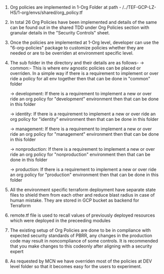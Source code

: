 1. Org policies are implemented in 1-Org Folder at path - /../TEF-GCP-LZ-HS/1-org/envs/shared/org_policy.tf

2. In total 26 Org Policies have been implemented and details of the same can be found out in the shared TDD under Org Policies section with granular details in the "Security Controls" sheet.

3. Once the policies are implemented at 1-Org level, developer can use the "6-org-policies" package to customize policies whether they are needed or are to be overriden at environment specific level.

4. The sub folder in the directory and their details are as follows-
    -> common:- This is where env agnostic policies can be placed or overriden. In a simple way if there is a requirement to implement or over ride a policy for all env together then that can be done in "common" folder

    -> development: If there is a requirement to implement a new or over ride an org policy for "development" environment then that can be done in this folder

    -> identity: If there is a requirement to implement a new or over ride an org policy for "identity" environment then that can be done in this folder

    -> management: If there is a requirement to implement a new or over ride an org policy for "management" environment then that can be done in this folder

    -> nonproduction: If there is a requirement to implement a new or over ride an org policy for "nonproduction" environment then that can be done in this folder

    -> production: If there is a requirement to implement a new or over ride an org policy for "production" environment then that can be done in this folder

5. All the environment specific terraform deployment have separate state files to shield them from each other and reduce blast radius in case of human mistake. They are stored in GCP bucket as backend for Terraform

6. remote.tf file is used to recall values of previously deployed resources which were deployed in the preceeding modules

7. The existing setup of Org Policies are done to be in compliance with expected security standards of PBRR, any changes in the production code may result in noncompliance of some controls. It is recommended that you make changes to this codeonly after aligning with a security expert

8. As requested by MCN we have overriden most of the policies at DEV level folder so that it becomes easy for the users to experiment.